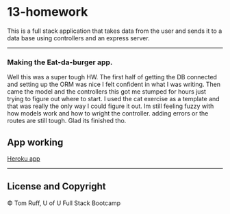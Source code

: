 # 13-homework
This is a full stack application that takes data from the user and sends it to a data base using controllers and an express server.


--- 
### Making the Eat-da-burger app. 

Well this was a super tough HW. The first half of getting the DB connected and setting up the ORM was nice I felt confident in what I was writing.
Then came the model and the controllers this got me stumped for hours just trying to figure out where to start. I used the cat exercise as a template and that was really the only way I could figure it out. Im still feeling fuzzy with how models work and how to wright the controller. adding errors or the routes are still tough. Glad its finished tho. 

## App working
[Heroku app](https://sheltered-journey-59778.herokuapp.com/)

---
##  License and Copyright 
© Tom Ruff, U of U Full Stack Bootcamp
